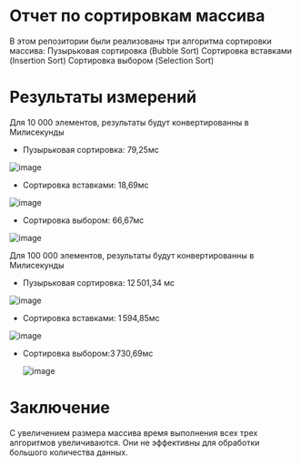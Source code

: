 # Отчет по сортировкам массива
 В этом репозитории были реализованы три алгоритма сортировки массива:
 Пузырьковая сортировка (Bubble Sort)
 Сортировка вставками (Insertion Sort)
 Сортировка выбором (Selection Sort)
# Результаты измерений 
Для 10 000 элементов, результаты будут конвертированны в Милисекунды
  - Пузырьковая сортировка:  79,25мс

    
   ![image](https://github.com/user-attachments/assets/fb588d33-85a5-4998-8fc0-78a515d67a68)

  - Сортировка вставками:  18,69мс

    
   ![image](https://github.com/user-attachments/assets/5128283e-ac53-4582-babf-1e48d9637c3a)

  - Сортировка выбором:  66,67мс

    
   ![image](https://github.com/user-attachments/assets/052e6646-dfab-4ce5-89cd-3a237c751d31)


Для 100 000 элементов, результаты будут конвертированны в Милисекунды

 - Пузырьковая сортировка: 12 501,34 мс

   
  ![image](https://github.com/user-attachments/assets/70935fae-d8b0-4d2b-8755-7924f06502e1)


 - Сортировка вставками: 1 594,85мс

   
  ![image](https://github.com/user-attachments/assets/4a4e4fde-0ca4-4b35-97c5-9d1e7dc00272)

 - Сортировка выбором:3 730,69мс

   
   ![image](https://github.com/user-attachments/assets/0accc688-682a-4b03-8674-1133bf4993e0)
# Заключение
С увеличением размера массива время выполнения всех трех алгоритмов увеличиваются. Они не эффективны для обработки большого количества данных.
   

